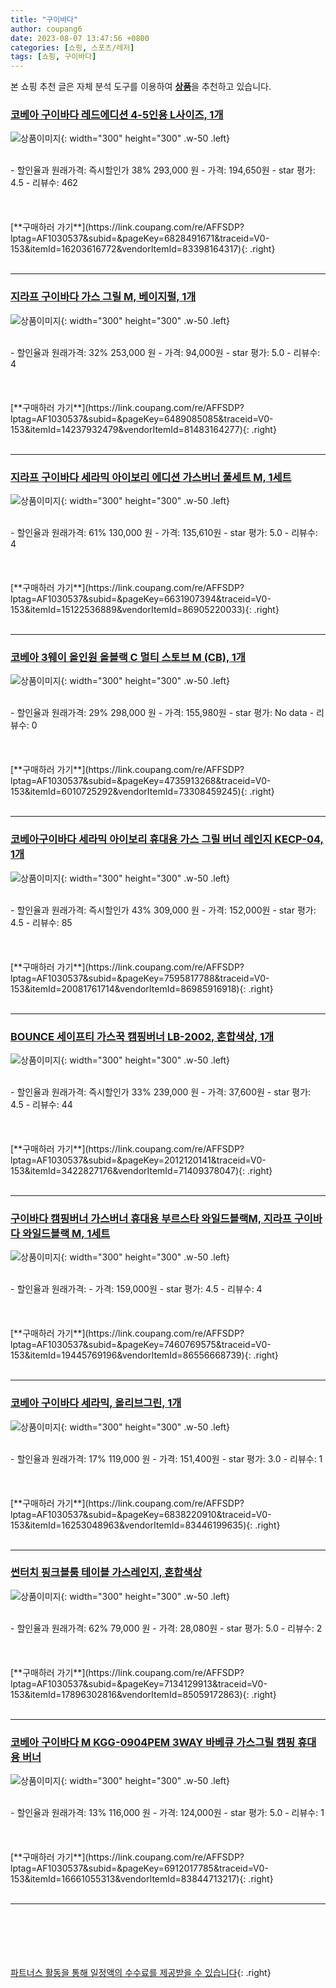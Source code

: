 ```yaml
---
title: "구이바다"
author: coupang6
date: 2023-08-07 13:47:56 +0800
categories: [쇼핑, 스포츠/레저]
tags: [쇼핑, 구이바다]
---
```


본 쇼핑 추천 글은 자체 분석 도구를 이용하여 [**상품**](https://link.coupang.com/a/bao1ui)을 추천하고 있습니다.

### [코베아 구이바다 레드에디션 4-5인용 L사이즈, 1개](https://link.coupang.com/re/AFFSDP?lptag=AF1030537&subid=&pageKey=6828491671&traceid=V0-153&itemId=16203616772&vendorItemId=83398164317)

![상품이미지](https://thumbnail7.coupangcdn.com/thumbnails/remote/230x230ex/image/vendor_inventory/9263/6ae19bd0f833a8fa5680b8ae5e59f039fd8cf817e0f2ea11af53045b9731.jpg){: width="300" height="300" .w-50 .left}


<br>
- 할인율과 원래가격: 즉시할인가 38%  293,000   원
- 가격: 194,650원
- star 평가: 4.5
- 리뷰수: 462
<br>
<br>
<br>
<br>
[**구매하러 가기**](https://link.coupang.com/re/AFFSDP?lptag=AF1030537&subid=&pageKey=6828491671&traceid=V0-153&itemId=16203616772&vendorItemId=83398164317){: .right}
<br>
<br>

---

### [지라프 구이바다 가스 그릴 M, 베이지펄, 1개](https://link.coupang.com/re/AFFSDP?lptag=AF1030537&subid=&pageKey=6489085085&traceid=V0-153&itemId=14237932479&vendorItemId=81483164277)

![상품이미지](https://thumbnail8.coupangcdn.com/thumbnails/remote/230x230ex/image/retail/images/644269750859202-7a5ecdf3-48a8-406e-8d8b-c9950724c474.jpg){: width="300" height="300" .w-50 .left}


<br>
- 할인율과 원래가격: 32%  253,000   원
- 가격: 94,000원
- star 평가: 5.0
- 리뷰수: 4
<br>
<br>
<br>
<br>
[**구매하러 가기**](https://link.coupang.com/re/AFFSDP?lptag=AF1030537&subid=&pageKey=6489085085&traceid=V0-153&itemId=14237932479&vendorItemId=81483164277){: .right}
<br>
<br>

---

### [지라프 구이바다 세라믹 아이보리 에디션 가스버너 풀세트 M, 1세트](https://link.coupang.com/re/AFFSDP?lptag=AF1030537&subid=&pageKey=6631907394&traceid=V0-153&itemId=15122536889&vendorItemId=86905220033)

![상품이미지](https://thumbnail10.coupangcdn.com/thumbnails/remote/230x230ex/image/vendor_inventory/7777/c758f7e366ddb738941ea6d3c46f88adf9d7c0a8d164b6485c6cffd0cae7.jpg){: width="300" height="300" .w-50 .left}


<br>
- 할인율과 원래가격: 61%  130,000   원
- 가격: 135,610원
- star 평가: 5.0
- 리뷰수: 4
<br>
<br>
<br>
<br>
[**구매하러 가기**](https://link.coupang.com/re/AFFSDP?lptag=AF1030537&subid=&pageKey=6631907394&traceid=V0-153&itemId=15122536889&vendorItemId=86905220033){: .right}
<br>
<br>

---

### [코베아 3웨이 올인원 올블랙 C 멀티 스토브 M (CB), 1개](https://link.coupang.com/re/AFFSDP?lptag=AF1030537&subid=&pageKey=4735913268&traceid=V0-153&itemId=6010725292&vendorItemId=73308459245)

![상품이미지](https://thumbnail7.coupangcdn.com/thumbnails/remote/230x230ex/image/retail/images/3817727418638832-80ed3cc0-b4ad-44ee-bcc8-6877ba22e909.jpg){: width="300" height="300" .w-50 .left}


<br>
- 할인율과 원래가격: 29%  298,000   원
- 가격: 155,980원
- star 평가: No data
- 리뷰수: 0
<br>
<br>
<br>
<br>
[**구매하러 가기**](https://link.coupang.com/re/AFFSDP?lptag=AF1030537&subid=&pageKey=4735913268&traceid=V0-153&itemId=6010725292&vendorItemId=73308459245){: .right}
<br>
<br>

---

### [코베아구이바다 세라믹 아이보리 휴대용 가스 그릴 버너 레인지 KECP-04, 1개](https://link.coupang.com/re/AFFSDP?lptag=AF1030537&subid=&pageKey=7595817788&traceid=V0-153&itemId=20081761714&vendorItemId=86985916918)

![상품이미지](https://thumbnail6.coupangcdn.com/thumbnails/remote/230x230ex/image/vendor_inventory/c989/6ea98228a0c686498300f20c760fbc517b3cce12bcf10acc1186974ec5a0.jpg){: width="300" height="300" .w-50 .left}


<br>
- 할인율과 원래가격: 즉시할인가 43%  309,000   원
- 가격: 152,000원
- star 평가: 4.5
- 리뷰수: 85
<br>
<br>
<br>
<br>
[**구매하러 가기**](https://link.coupang.com/re/AFFSDP?lptag=AF1030537&subid=&pageKey=7595817788&traceid=V0-153&itemId=20081761714&vendorItemId=86985916918){: .right}
<br>
<br>

---

### [BOUNCE 세이프티 가스꾹 캠핑버너 LB-2002, 혼합색상, 1개](https://link.coupang.com/re/AFFSDP?lptag=AF1030537&subid=&pageKey=2012120141&traceid=V0-153&itemId=3422827176&vendorItemId=71409378047)

![상품이미지](https://thumbnail7.coupangcdn.com/thumbnails/remote/230x230ex/image/retail/images/9091176612801048-5b32057c-5805-4684-9e83-aa8887f4b05e.jpg){: width="300" height="300" .w-50 .left}


<br>
- 할인율과 원래가격: 즉시할인가 33%  239,000   원
- 가격: 37,600원
- star 평가: 4.5
- 리뷰수: 44
<br>
<br>
<br>
<br>
[**구매하러 가기**](https://link.coupang.com/re/AFFSDP?lptag=AF1030537&subid=&pageKey=2012120141&traceid=V0-153&itemId=3422827176&vendorItemId=71409378047){: .right}
<br>
<br>

---

### [구이바다 캠핑버너 가스버너 휴대용 부르스타 와일드블랙M, 지라프 구이바다 와일드블랙 M, 1세트](https://link.coupang.com/re/AFFSDP?lptag=AF1030537&subid=&pageKey=7460769575&traceid=V0-153&itemId=19445769196&vendorItemId=86556668739)

![상품이미지](https://thumbnail10.coupangcdn.com/thumbnails/remote/230x230ex/image/vendor_inventory/70d9/5d919cb9e41f90e54caf8ff201017f2b85ccd5c050f48e86201b533eed60.png){: width="300" height="300" .w-50 .left}


<br>
- 할인율과 원래가격: 
- 가격: 159,000원
- star 평가: 4.5
- 리뷰수: 4
<br>
<br>
<br>
<br>
[**구매하러 가기**](https://link.coupang.com/re/AFFSDP?lptag=AF1030537&subid=&pageKey=7460769575&traceid=V0-153&itemId=19445769196&vendorItemId=86556668739){: .right}
<br>
<br>

---

### [코베아 구이바다 세라믹, 올리브그린, 1개](https://link.coupang.com/re/AFFSDP?lptag=AF1030537&subid=&pageKey=6838220910&traceid=V0-153&itemId=16253048963&vendorItemId=83446199635)

![상품이미지](https://thumbnail10.coupangcdn.com/thumbnails/remote/230x230ex/image/retail/images/2022/10/12/15/7/546001e5-65d2-4f19-81e1-5f66997cdbe4.png){: width="300" height="300" .w-50 .left}


<br>
- 할인율과 원래가격: 17%  119,000   원
- 가격: 151,400원
- star 평가: 3.0
- 리뷰수: 1
<br>
<br>
<br>
<br>
[**구매하러 가기**](https://link.coupang.com/re/AFFSDP?lptag=AF1030537&subid=&pageKey=6838220910&traceid=V0-153&itemId=16253048963&vendorItemId=83446199635){: .right}
<br>
<br>

---

### [썬터치 핑크블룸 테이블 가스레인지, 혼합색상](https://link.coupang.com/re/AFFSDP?lptag=AF1030537&subid=&pageKey=7134129913&traceid=V0-153&itemId=17896302816&vendorItemId=85059172863)

![상품이미지](https://thumbnail9.coupangcdn.com/thumbnails/remote/230x230ex/image/rs_quotation_api/vlefx0u6/cc5c4ad7188e4d1fafc41dff2733068c.jpg){: width="300" height="300" .w-50 .left}


<br>
- 할인율과 원래가격: 62%  79,000   원
- 가격: 28,080원
- star 평가: 5.0
- 리뷰수: 2
<br>
<br>
<br>
<br>
[**구매하러 가기**](https://link.coupang.com/re/AFFSDP?lptag=AF1030537&subid=&pageKey=7134129913&traceid=V0-153&itemId=17896302816&vendorItemId=85059172863){: .right}
<br>
<br>

---

### [코베아 구이바다 M KGG-0904PEM 3WAY 바베큐 가스그릴 캠핑 휴대용 버너](https://link.coupang.com/re/AFFSDP?lptag=AF1030537&subid=&pageKey=6912017785&traceid=V0-153&itemId=16661055313&vendorItemId=83844713217)

![상품이미지](https://thumbnail7.coupangcdn.com/thumbnails/remote/230x230ex/image/vendor_inventory/8634/85c599d71955341dd91150670c76430e7b786c1bb5e962ece31a1cc5e2fc.jpg){: width="300" height="300" .w-50 .left}


<br>
- 할인율과 원래가격: 13%  116,000   원
- 가격: 124,000원
- star 평가: 5.0
- 리뷰수: 1
<br>
<br>
<br>
<br>
[**구매하러 가기**](https://link.coupang.com/re/AFFSDP?lptag=AF1030537&subid=&pageKey=6912017785&traceid=V0-153&itemId=16661055313&vendorItemId=83844713217){: .right}
<br>
<br>

---
<br><br><br><br><br> [파트너스 활동을 통해 일정액의 수수료를 제공받을 수 있습니다](https://link.coupang.com/a/bao1ui){: .right}